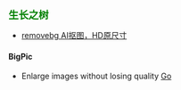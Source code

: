 
<b><font color=green size=4>
生长之树
</font></b>

- [removebg AI抠图，HD原尺寸](#removebg-ai抠图hd原尺寸)

#### BigPic
- Enlarge images without losing quality [Go](./mac/app/bigjpg/info.md)

